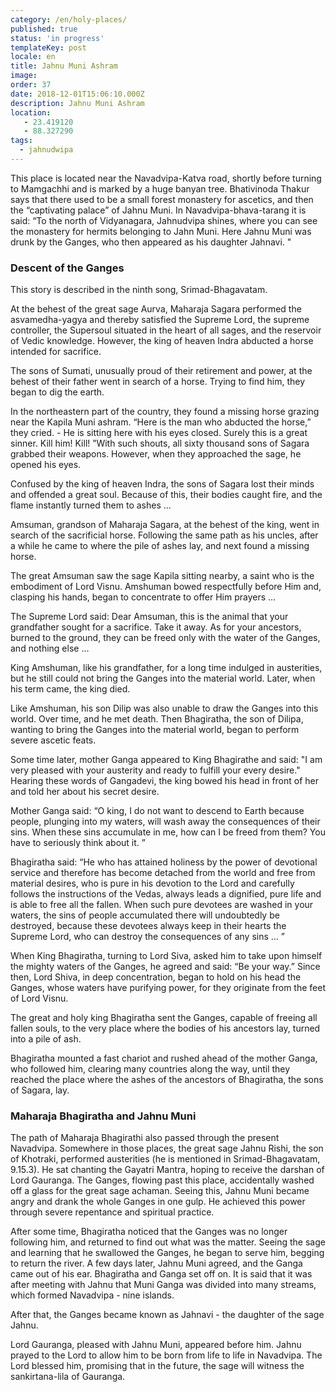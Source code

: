 ```yaml
---
category: /en/holy-places/
published: true
status: 'in progress'
templateKey: post
locale: en
title: Jahnu Muni Ashram
image:
order: 37
date: 2018-12-01T15:06:10.000Z
description: Jahnu Muni Ashram
location:
   - 23.419120
   - 88.327290
tags:
  - jahnudwipa
---
```


This place is located near the Navadvipa-Katva road, shortly before turning to Mamgachhi and is marked by a huge banyan tree. Bhativinoda Thakur says that there used to be a small forest monastery for ascetics, and then the “captivating palace” of Jahnu Muni. In Navadvipa-bhava-tarang it is said: “To the north of Vidyanagara, Jahnudvipa shines, where you can see the monastery for hermits belonging to Jahn Muni. Here Jahnu Muni was drunk by the Ganges, who then appeared as his daughter Jahnavi. "

### Descent of the Ganges
This story is described in the ninth song, Srimad-Bhagavatam.

At the behest of the great sage Aurva, Maharaja Sagara performed the asvamedha-yagya and thereby satisfied the Supreme Lord, the supreme controller, the Supersoul situated in the heart of all sages, and the reservoir of Vedic knowledge. However, the king of heaven Indra abducted a horse intended for sacrifice.

The sons of Sumati, unusually proud of their retirement and power, at the behest of their father went in search of a horse. Trying to find him, they began to dig the earth.

In the northeastern part of the country, they found a missing horse grazing near the Kapila Muni ashram. “Here is the man who abducted the horse,” they cried. - He is sitting here with his eyes closed. Surely this is a great sinner. Kill him! Kill! ”With such shouts, all sixty thousand sons of Sagara grabbed their weapons. However, when they approached the sage, he opened his eyes.

Confused by the king of heaven Indra, the sons of Sagara lost their minds and offended a great soul. Because of this, their bodies caught fire, and the flame instantly turned them to ashes ...

Amsuman, grandson of Maharaja Sagara, at the behest of the king, went in search of the sacrificial horse. Following the same path as his uncles, after a while he came to where the pile of ashes lay, and next found a missing horse.

The great Amsuman saw the sage Kapila sitting nearby, a saint who is the embodiment of Lord Visnu. Amshuman bowed respectfully before Him and, clasping his hands, began to concentrate to offer Him prayers ...

The Supreme Lord said: Dear Amsuman, this is the animal that your grandfather sought for a sacrifice. Take it away. As for your ancestors, burned to the ground, they can be freed only with the water of the Ganges, and nothing else ...

King Amshuman, like his grandfather, for a long time indulged in austerities, but he still could not bring the Ganges into the material world. Later, when his term came, the king died.

Like Amshuman, his son Dilip was also unable to draw the Ganges into this world. Over time, and he met death. Then Bhagiratha, the son of Dilipa, wanting to bring the Ganges into the material world, began to perform severe ascetic feats.

Some time later, mother Ganga appeared to King Bhagirathe and said: "I am very pleased with your austerity and ready to fulfill your every desire." Hearing these words of Gangadevi, the king bowed his head in front of her and told her about his secret desire.

Mother Ganga said: “O king, I do not want to descend to Earth because people, plunging into my waters, will wash away the consequences of their sins. When these sins accumulate in me, how can I be freed from them? You have to seriously think about it. ”

Bhagiratha said: “He who has attained holiness by the power of devotional service and therefore has become detached from the world and free from material desires, who is pure in his devotion to the Lord and carefully follows the instructions of the Vedas, always leads a dignified, pure life and is able to free all the fallen. When such pure devotees are washed in your waters, the sins of people accumulated there will undoubtedly be destroyed, because these devotees always keep in their hearts the Supreme Lord, who can destroy the consequences of any sins ... ”

When King Bhagiratha, turning to Lord Siva, asked him to take upon himself the mighty waters of the Ganges, he agreed and said: “Be your way.” Since then, Lord Shiva, in deep concentration, began to hold on his head the Ganges, whose waters have purifying power, for they originate from the feet of Lord Visnu.

The great and holy king Bhagiratha sent the Ganges, capable of freeing all fallen souls, to the very place where the bodies of his ancestors lay, turned into a pile of ash.

Bhagiratha mounted a fast chariot and rushed ahead of the mother Ganga, who followed him, clearing many countries along the way, until they reached the place where the ashes of the ancestors of Bhagiratha, the sons of Sagara, lay.

### Maharaja Bhagiratha and Jahnu Muni
The path of Maharaja Bhagirathi also passed through the present Navadvipa. Somewhere in those places, the great sage Jahnu Rishi, the son of Khotraki, performed austerities (he is mentioned in Srimad-Bhagavatam, 9.15.3). He sat chanting the Gayatri Mantra, hoping to receive the darshan of Lord Gauranga. The Ganges, flowing past this place, accidentally washed off a glass for the great sage achaman. Seeing this, Jahnu Muni became angry and drank the whole Ganges in one gulp. He achieved this power through severe repentance and spiritual practice.

After some time, Bhagiratha noticed that the Ganges was no longer following him, and returned to find out what was the matter. Seeing the sage and learning that he swallowed the Ganges, he began to serve him, begging to return the river. A few days later, Jahnu Muni agreed, and the Ganga came out of his ear. Bhagiratha and Ganga set off on. It is said that it was after meeting with Jahnu that Muni Ganga was divided into many streams, which formed Navadvipa - nine islands.

After that, the Ganges became known as Jahnavi - the daughter of the sage Jahnu.

Lord Gauranga, pleased with Jahnu Muni, appeared before him. Jahnu prayed to the Lord to allow him to be born from life to life in Navadvipa. The Lord blessed him, promising that in the future, the sage will witness the sankirtana-lila of Gauranga.

<tbd locale="en" url="mailto:haribol@mayapur.live"></tbd>
